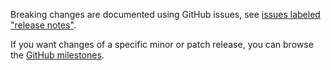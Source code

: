 Breaking changes are documented using GitHub issues, see [issues labeled "release notes"](https://github.com/hapijs/nes/issues?q=is%3Aissue+label%3A%22release+notes%22).

If you want changes of a specific minor or patch release, you can browse the [GitHub milestones](https://github.com/hapijs/nes/milestones?state=closed&direction=asc&sort=due_date).
